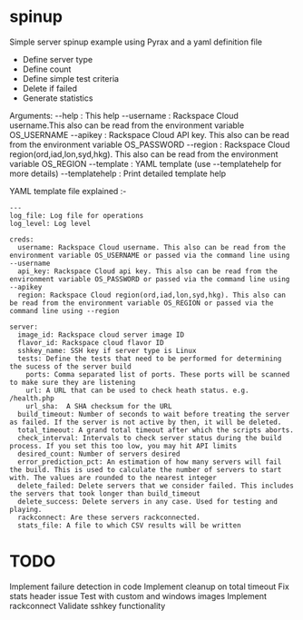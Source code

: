 spinup
======
Simple server spinup example using Pyrax and a yaml definition file
 - Define server type
 - Define count
 - Define simple test criteria
 - Delete if failed
 - Generate statistics

Arguments:
--help     : This help
--username : Rackspace Cloud username.This also can be read from the environment variable OS_USERNAME 
--apikey   : Rackspace Cloud API key. This also can be read from the environment variable OS_PASSWORD 
--region   : Rackspace Cloud region(ord,iad,lon,syd,hkg). This also can be read from the environment variable OS_REGION 
--template : YAML template (use --templatehelp for more details)
--templatehelp : Print detailed template help

YAML template file explained :-

```
--- 
log_file: Log file for operations
log_level: Log level

creds:
  username: Rackspace Cloud username. This also can be read from the environment variable OS_USERNAME or passed via the command line using --username
  api_key: Rackspace Cloud api key. This also can be read from the environment variable OS_PASSWORD or passed via the command line using --apikey
  region: Rackspace Cloud region(ord,iad,lon,syd,hkg). This also can be read from the environment variable OS_REGION or passed via the command line using --region

server:
  image_id: Rackspace cloud server image ID
  flavor_id: Rackspace cloud flavor ID
  sshkey_name: SSH key if server type is Linux
  tests: Define the tests that need to be performed for determining the sucess of the server build
    ports: Comma separated list of ports. These ports will be scanned to make sure they are listening
    url: A URL that can be used to check heath status. e.g. /health.php
    url_sha:  A SHA checksum for the URL
  build_timeout: Number of seconds to wait before treating the server as failed. If the server is not active by then, it will be deleted.
  total_timeout: A grand total timeout after which the scripts aborts.
  check_interval: Intervals to check server status during the build process. If you set this too low, you may hit API limits 
  desired_count: Number of servers desired
  error_prediction_pct: An estimation of how many servers will fail the build. This is used to calculate the number of servers to start with. The values are rounded to the nearest integer
  delete_failed: Delete servers that we consider failed. This includes the servers that took longer than build_timeout
  delete_success: Delete servers in any case. Used for testing and playing.
  rackconnect: Are these servers rackconnected. 
  stats_file: A file to which CSV results will be written
  ```

  TODO
  =====
  Implement failure detection in code
  Implement cleanup on total timeout
  Fix stats header issue
  Test with custom and windows images
  Implement rackconnect
  Validate sshkey functionality
  